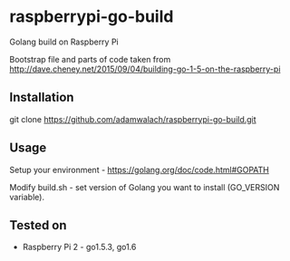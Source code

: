 # raspberrypi-go-build
Golang build on Raspberry Pi

Bootstrap file  and parts of code taken from http://dave.cheney.net/2015/09/04/building-go-1-5-on-the-raspberry-pi

## Installation

git clone https://github.com/adamwalach/raspberrypi-go-build.git

## Usage

Setup your environment - https://golang.org/doc/code.html#GOPATH

Modify build.sh - set version of Golang you want to install (GO_VERSION variable).

## Tested on

 * Raspberry Pi 2 - go1.5.3, go1.6



